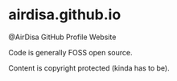 airdisa.github.io
=================

@AirDisa GitHub Profile Website

Code is generally FOSS open source.

Content is copyright protected (kinda has to be).
